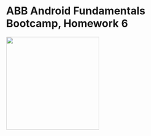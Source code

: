 <h1>ABB Android Fundamentals Bootcamp, Homework 6</h1>

<img src="https://user-images.githubusercontent.com/73391896/206916181-6352ab70-9fb9-4af4-8eb8-c7ed1620e7a7.png" width="250">
